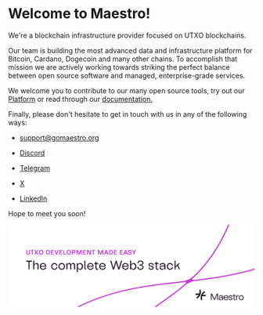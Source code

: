 # Welcome to **Maestro**!

We're a blockchain infrastructure provider focused on UTXO blockchains.

Our team is building the most advanced data and infrastructure platform for Bitcoin, Cardano, Dogecoin and many other chains. To accomplish that mission we are actively working towards striking the perfect balance between open source software and managed, enterprise-grade services.

We welcome you to contribute to our many open source tools, try out our [Platform](https://www.gomaestro.org/dapp-platform) or read through our [documentation.](https://docs.gomaestro.org/)

Finally, please don't hesitate to get in touch with us in any of the following ways:

- [support@gomaestro.org](https://mailto:support@gomaestro.org)
    
- [Discord](https://discord.gg/zvXv3TxD)
    
- [Telegram](https://t.me/GoMaestroOrg)
    
- [X](https://x.com/GoMaestroOrg)
    
- [LinkedIn](https://www.linkedin.com/company/gomaestro/)
    

Hope to meet you soon!

<img src="https://github.com/maestro-org/.github/blob/main/profile/banner.png?raw=true" alt="banner">
